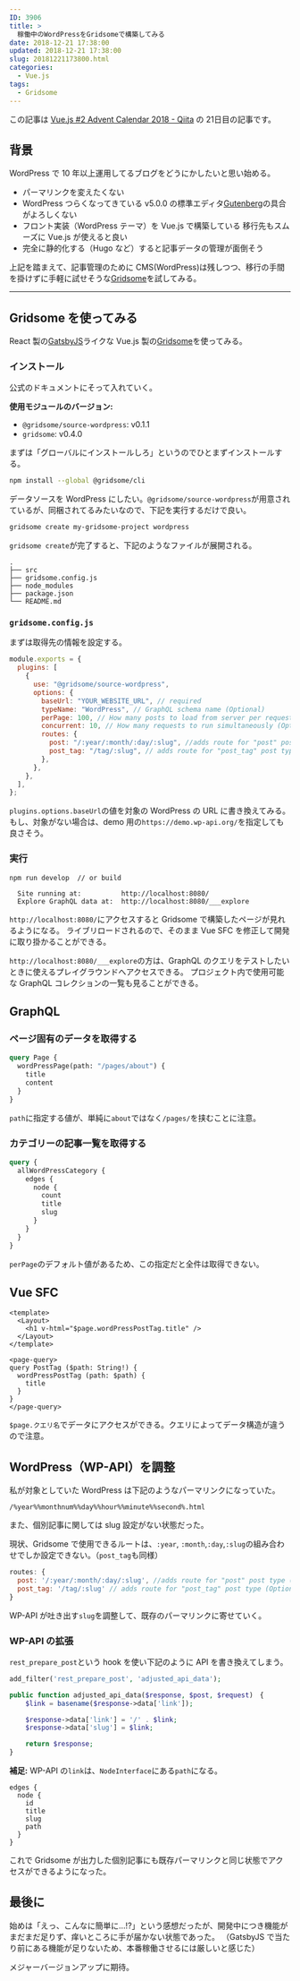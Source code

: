 ```yaml
---
ID: 3906
title: >
  稼働中のWordPressをGridsomeで構築してみる
date: 2018-12-21 17:38:00
updated: 2018-12-21 17:38:00
slug: 20181221173800.html
categories:
  - Vue.js
tags:
  - Gridsome
---
```


<div class="c-alert is-info">この記事は <a href="https://qiita.com/advent-calendar/2018/vuejs-2">Vue.js #2 Advent Calendar 2018 - Qiita</a> の 21日目の記事です。</div>

## 背景

WordPress で 10 年以上運用してるブログをどうにかしたいと思い始める。

- パーマリンクを変えたくない
- WordPress つらくなってきている
  v5.0.0 の標準エディタ[Gutenberg](https://ja.wordpress.org/plugins/gutenberg/)の具合がよろしくない
- フロント実装（WordPress テーマ）を Vue.js で構築している
  移行先もスムーズに Vue.js が使えると良い
- 完全に静的化する（Hugo など）すると記事データの管理が面倒そう

上記を踏まえて、記事管理のために CMS(WordPress)は残しつつ、移行の手間を掛けずに手軽に試せそうな[Gridsome](https://gridsome.org/)を試してみる。

---

## Gridsome を使ってみる

React 製の[GatsbyJS](https://www.gatsbyjs.org/)ライクな Vue.js 製の[Gridsome](https://gridsome.org/)を使ってみる。

### インストール

公式のドキュメントにそって入れていく。

**使用モジュールのバージョン:**

- `@gridsome/source-wordpress`: v0.1.1
- `gridsome`: v0.4.0

まずは「グローバルにインストールしろ」というのでひとまずインストールする。

```bash
npm install --global @gridsome/cli
```

データソースを WordPress にしたい。`@gridsome/source-wordpress`が用意されているが、同梱されてるみたいなので、下記を実行するだけで良い。

```bash
gridsome create my-gridsome-project wordpress
```

`gridsome create`が完了すると、下記のようなファイルが展開される。

```
.
├── src
├── gridsome.config.js
├── node_modules
├── package.json
└── README.md
```

### `gridsome.config.js`

まずは取得先の情報を設定する。

```js
module.exports = {
  plugins: [
    {
      use: "@gridsome/source-wordpress",
      options: {
        baseUrl: "YOUR_WEBSITE_URL", // required
        typeName: "WordPress", // GraphQL schema name (Optional)
        perPage: 100, // How many posts to load from server per request (Optional)
        concurrent: 10, // How many requests to run simultaneously (Optional)
        routes: {
          post: "/:year/:month/:day/:slug", //adds route for "post" post type (Optional)
          post_tag: "/tag/:slug", // adds route for "post_tag" post type (Optional)
        },
      },
    },
  ],
};
```

`plugins.options.baseUrl`の値を対象の WordPress の URL に書き換えてみる。もし、対象がない場合は、demo 用の`https://demo.wp-api.org/`を指定しても良さそう。

### 実行

```
npm run develop  // or build
```

```
  Site running at:          http://localhost:8080/
  Explore GraphQL data at:  http://localhost:8080/___explore
```

`http://localhost:8080/`にアクセスすると Gridsome で構築したページが見れるようになる。
ライブリロードされるので、そのまま Vue SFC を修正して開発に取り掛かることができる。

`http://localhost:8080/___explore`の方は、GraphQL のクエリをテストしたいときに使えるプレイグラウンドへアクセスできる。
プロジェクト内で使用可能な GraphQL コレクションの一覧も見ることができる。

## GraphQL

### ページ固有のデータを取得する

```graphql
query Page {
  wordPressPage(path: "/pages/about") {
    title
    content
  }
}
```

`path`に指定する値が、単純に`about`ではなく`/pages/`を挟むことに注意。

### カテゴリーの記事一覧を取得する

```graphql
query {
  allWordPressCategory {
    edges {
      node {
        count
        title
        slug
      }
    }
  }
}
```

`perPage`のデフォルト値があるため、この指定だと全件は取得できない。

## Vue SFC

```
<template>
  <Layout>
    <h1 v-html="$page.wordPressPostTag.title" />
  </Layout>
</template>

<page-query>
query PostTag ($path: String!) {
  wordPressPostTag (path: $path) {
    title
  }
}
</page-query>
```

`$page.クエリ名`でデータにアクセスができる。クエリによってデータ構造が違うので注意。

## WordPress（WP-API）を調整

私が対象としていた WordPress は下記のようなパーマリンクになっていた。

```
/%year%%monthnum%%day%%hour%%minute%%second%.html
```

また、個別記事に関しては slug 設定がない状態だった。

現状、Gridsome で使用できるルートは、`:year`, `:month`,`:day`,`:slug`の組み合わせでしか設定できない。（`post_tag`も同様）

```js
routes: {
  post: '/:year/:month/:day/:slug', //adds route for "post" post type (Optional)
  post_tag: '/tag/:slug' // adds route for "post_tag" post type (Optional)
}
```

WP-API が吐き出す`slug`を調整して、既存のパーマリンクに寄せていく。

### WP-API の拡張

`rest_prepare_post`という hook を使い下記のように API を書き換えてしまう。

```php
add_filter('rest_prepare_post', 'adjusted_api_data');

public function adjusted_api_data($response, $post, $request)　{
    $link = basename($response->data['link']);

    $response->data['link'] = '/' . $link;
    $response->data['slug'] = $link;

    return $response;
}
```

**補足:**
WP-API の`link`は、`NodeInterface`にある`path`になる。

```
edges {
  node {
    id
    title
    slug
    path
  }
}
```

これで Gridsome が出力した個別記事にも既存パーマリンクと同じ状態でアクセスができるようになった。

## 最後に

始めは「えっ、こんなに簡単に…!?」という感想だったが、開発中につき機能がまだまだ足りず、痒いところに手が届かない状態であった。
（GatsbyJS で当たり前にある機能が足りないため、本番稼働させるには厳しいと感じた）

メジャーバージョンアップに期待。
